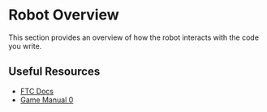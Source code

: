 # Robot Overview

This section provides an overview of how the robot interacts with the code you write.

## Useful Resources

- [FTC Docs](https://ftc-docs.firstinspires.org/en/latest/programming_resources/index.html)
- [Game Manual 0](https://gm0.org/en/latest/docs/software/getting-started/index.html)